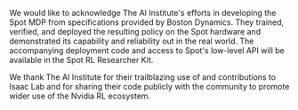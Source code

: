 We would like to acknowledge The AI Institute's efforts in developing the Spot MDP from specifications provided by Boston Dynamics. 
They trained, verified, and deployed the resulting policy on the Spot hardware and demonstrated its capability and reliability out in the real world. 
The accompanying deployment code and access to Spot's low-level API will be available in the Spot RL Researcher Kit. 

We thank The AI Institute for their trailblazing use of and contributions to Isaac Lab and for sharing their code publicly with the community to promote wider use of the Nvidia RL ecosystem.